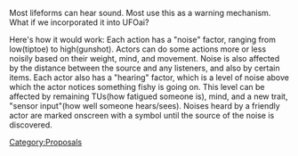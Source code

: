 Most lifeforms can hear sound. Most use this as a warning mechanism.
What if we incorporated it into UFOai?

Here's how it would work: Each action has a "noise" factor, ranging from
low(tiptoe) to high(gunshot). Actors can do some actions more or less
noisily based on their weight, mind, and movement. Noise is also
affected by the distance between the source and any listeners, and also
by certain items. Each actor also has a "hearing" factor, which is a
level of noise above which the actor notices something fishy is going
on. This level can be affected by remaining TUs(how fatigued someone
is), mind, and a new trait, "sensor input"(how well someone hears/sees).
Noises heard by a friendly actor are marked onscreen with a symbol until
the source of the noise is discovered.

[Category:Proposals](Category:Proposals "wikilink")